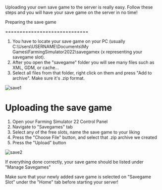 Uploading your own save game to the server is really easy. Follow these steps and you will have your save game on the server in no time!

Preparing the save game  
  

=============================

1.  You have to locate your save game on your PC (usually C:\\Users\\USERNAME\\Documents\\My Games\\FarmingSimulator2022\\savegamex (x representing your savegame slot).
2.  After you open the "savegame" folder you will see many files such as XML, GDM, or cache...
3.  Select all files from that folder, right click on them and press "Add to archive". Make sure it's .zip format.

![save1](../images/save1.png)

Uploading the save game
=======================

  

1.  Open your Farming Simulator 22 Control Panel
2.  Navigate to "Savegames" tab
3.  Select any of the free slots, name the save game to your liking 
4.  Press the "Choose File" button, and select that .zip archive we created 
5.  Press the "Upload" button

![save2](../images/save2.png)

If everything done correctly, your save game should be listed under "Manage Savegames"

  

Make sure that your newly added save game is selected on "Savegame Slot" under the "Home" tab before starting your server!